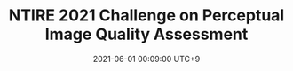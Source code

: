 ---
title:          "NTIRE 2021 Challenge on Perceptual Image Quality Assessment"
date:           2021-06-01 00:09:00 UTC+9
selected:       false
pub:            "IEEE/CVF Conference on Computer Vision and Pattern Recognition Workshops (CVPRW)"
pub_date:       "2021"
authors:
- Jinjin Gu et al. (including Manri Cheon)
links:
  Arxiv: https://arxiv.org/abs/2105.03072
---